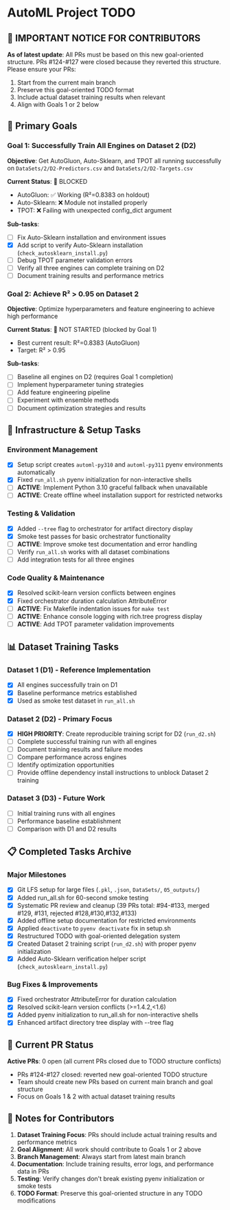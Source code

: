 # AutoML Project TODO

## 🚨 IMPORTANT NOTICE FOR CONTRIBUTORS
**As of latest update**: All PRs must be based on this new goal-oriented structure. PRs #124-#127 were closed because they reverted this structure. Please ensure your PRs:
1. Start from the current main branch
2. Preserve this goal-oriented TODO format
3. Include actual dataset training results when relevant
4. Align with Goals 1 or 2 below

## 🎯 Primary Goals

### Goal 1: Successfully Train All Engines on Dataset 2 (D2)
**Objective**: Get AutoGluon, Auto-Sklearn, and TPOT all running successfully on `DataSets/2/D2-Predictors.csv` and `DataSets/2/D2-Targets.csv`

**Current Status**: 🔴 BLOCKED
- AutoGluon: ✅ Working (R²=0.8383 on holdout)
- Auto-Sklearn: ❌ Module not installed properly
- TPOT: ❌ Failing with unexpected config_dict argument

**Sub-tasks**:
- [ ] Fix Auto-Sklearn installation and environment issues
- [x] Add script to verify Auto-Sklearn installation (`check_autosklearn_install.py`)
- [ ] Debug TPOT parameter validation errors
- [ ] Verify all three engines can complete training on D2
- [ ] Document training results and performance metrics

### Goal 2: Achieve R² > 0.95 on Dataset 2
**Objective**: Optimize hyperparameters and feature engineering to achieve high performance

**Current Status**: 🔴 NOT STARTED (blocked by Goal 1)
- Best current result: R²=0.8383 (AutoGluon)
- Target: R² > 0.95

**Sub-tasks**:
- [ ] Baseline all engines on D2 (requires Goal 1 completion)
- [ ] Implement hyperparameter tuning strategies
- [ ] Add feature engineering pipeline
- [ ] Experiment with ensemble methods
- [ ] Document optimization strategies and results

## 🔧 Infrastructure & Setup Tasks

### Environment Management
- [x] Setup script creates `automl-py310` and `automl-py311` pyenv environments automatically
- [x] Fixed `run_all.sh` pyenv initialization for non-interactive shells
- [ ] **ACTIVE**: Implement Python 3.10 graceful fallback when unavailable
- [ ] **ACTIVE**: Create offline wheel installation support for restricted networks

### Testing & Validation
- [x] Added `--tree` flag to orchestrator for artifact directory display
- [x] Smoke test passes for basic orchestrator functionality
- [ ] **ACTIVE**: Improve smoke test documentation and error handling
- [ ] Verify `run_all.sh` works with all dataset combinations
- [ ] Add integration tests for all three engines

### Code Quality & Maintenance
- [x] Resolved scikit-learn version conflicts between engines
- [x] Fixed orchestrator duration calculation AttributeError
- [ ] **ACTIVE**: Fix Makefile indentation issues for `make test`
- [ ] **ACTIVE**: Enhance console logging with rich.tree progress display
- [ ] **ACTIVE**: Add TPOT parameter validation improvements

## 📊 Dataset Training Tasks

### Dataset 1 (D1) - Reference Implementation
- [x] All engines successfully train on D1
- [x] Baseline performance metrics established
- [x] Used as smoke test dataset in `run_all.sh`

### Dataset 2 (D2) - Primary Focus
- [x] **HIGH PRIORITY**: Create reproducible training script for D2 (`run_d2.sh`)
- [ ] Complete successful training run with all engines
- [ ] Document training results and failure modes
- [ ] Compare performance across engines
- [ ] Identify optimization opportunities
- [ ] Provide offline dependency install instructions to unblock Dataset 2 training

### Dataset 3 (D3) - Future Work
- [ ] Initial training runs with all engines
- [ ] Performance baseline establishment
- [ ] Comparison with D1 and D2 results

## 📋 Completed Tasks Archive

### Major Milestones
- [x] Git LFS setup for large files (`.pkl`, `.json`, `DataSets/`, `05_outputs/`)
- [x] Added run_all.sh for 60-second smoke testing
- [x] Systematic PR review and cleanup (39 PRs total: #94-#133, merged #129, #131, rejected #128,#130,#132,#133)
- [x] Added offline setup documentation for restricted environments
- [x] Applied `deactivate` to `pyenv deactivate` fix in setup.sh
- [x] Restructured TODO with goal-oriented delegation system
- [x] Created Dataset 2 training script (`run_d2.sh`) with proper pyenv initialization
- [x] Added Auto-Sklearn verification helper script (`check_autosklearn_install.py`)

### Bug Fixes & Improvements
- [x] Fixed orchestrator AttributeError for duration calculation
- [x] Resolved scikit-learn version conflicts (>=1.4.2,<1.6)
- [x] Added pyenv initialization to run_all.sh for non-interactive shells
- [x] Enhanced artifact directory tree display with --tree flag

## 🚨 Current PR Status

**Active PRs**: 0 open (all current PRs closed due to TODO structure conflicts)
- PRs #124-#127 closed: reverted new goal-oriented TODO structure
- Team should create new PRs based on current main branch and goal structure
- Focus on Goals 1 & 2 with actual dataset training results

## 📝 Notes for Contributors

1. **Dataset Training Focus**: PRs should include actual training results and performance metrics
2. **Goal Alignment**: All work should contribute to Goals 1 or 2 above
3. **Branch Management**: Always start from latest main branch
4. **Documentation**: Include training results, error logs, and performance data in PRs
5. **Testing**: Verify changes don't break existing pyenv initialization or smoke tests
6. **TODO Format**: Preserve this goal-oriented structure in any TODO modifications

